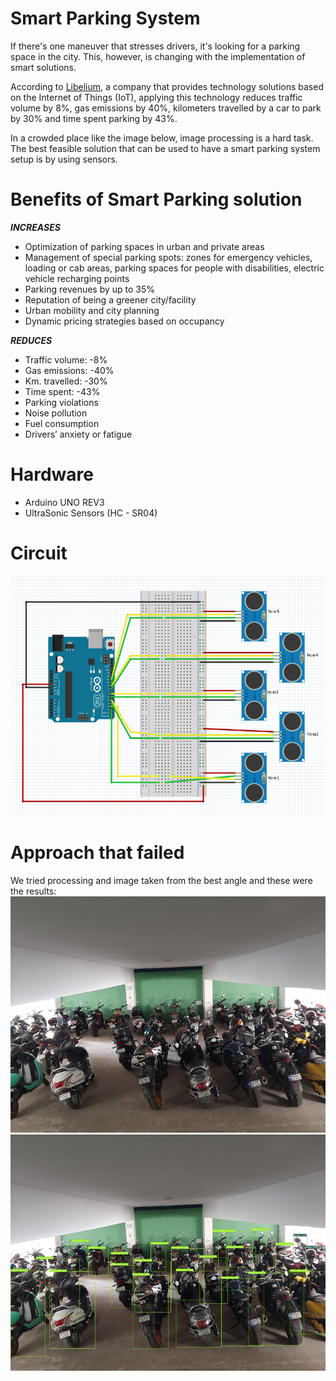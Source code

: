 # Smart Parking System
If there's one maneuver that stresses drivers, it's looking for a parking space in the city. This, however, is changing with the implementation of smart solutions.

According to [Libelium](https://www.libelium.com/iot-solutions/smart-parking/), a company that provides technology solutions based on the Internet of Things (IoT), applying this technology reduces traffic volume by 8%, gas emissions by 40%, kilometers travelled by a car to park by 30% and time spent parking by 43%.

In a crowded place like the image below, image processing is a hard task. The best feasible solution that can be used to have a smart parking system setup is by using sensors.

# Benefits of Smart Parking solution
***INCREASES***
* Optimization of parking spaces in urban and private areas
* Management of special parking spots: zones for emergency vehicles, loading or cab areas, parking spaces for people with disabilities, electric vehicle recharging points
* Parking revenues by up to 35%
* Reputation of being a greener city/facility
* Urban mobility and city planning
* Dynamic pricing strategies based on occupancy

***REDUCES***
* Traffic volume: -8%
* Gas emissions: -40%
* Km. travelled: -30%
* Time spent: -43%
* Parking violations
* Noise pollution
* Fuel consumption
* Drivers’ anxiety or fatigue

# Hardware
* Arduino UNO REV3
* UltraSonic Sensors (HC - SR04)

# Circuit
![image](https://github.com/rahulrao9/34_LotLurkers/blob/main/circuit.png)

# Approach that failed
We tried processing and image taken from the best angle and these were the results:
![image](https://github.com/rahulrao9/34_LotLurkers/blob/main/test_3.png)
![image](https://github.com/rahulrao9/34_LotLurkers/blob/main/res_3.png)
